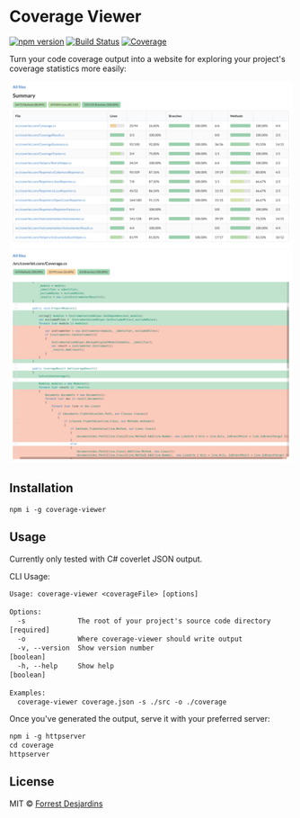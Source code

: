 # Coverage Viewer

[![npm version][npm-version-image]][npm-version-url]
[![Build Status][travis-image]][travis-url]
[![Coverage][coveralls-image]][coveralls-url]

Turn your code coverage output into a website for exploring your project's coverage statistics more easily:

![](assets/all-files.png)
![](assets/file.png)

## Installation

```
npm i -g coverage-viewer
```

## Usage

Currently only tested with C# coverlet JSON output.

CLI Usage:

```
Usage: coverage-viewer <coverageFile> [options]

Options:
  -s             The root of your project's source code directory     [required]
  -o             Where coverage-viewer should write output
  -v, --version  Show version number                                   [boolean]
  -h, --help     Show help                                             [boolean]

Examples:
  coverage-viewer coverage.json -s ./src -o ./coverage
```

Once you've generated the output, serve it with your preferred server:

```
npm i -g httpserver
cd coverage
httpserver
```

## License

MIT © [Forrest Desjardins](https://github.com/fdesjardins)

[npm-version-image]: https://img.shields.io/npm/v/coverage-viewer.svg
[npm-version-url]: https://www.npmjs.com/package/coverage-viewer
[travis-url]: https://travis-ci.org/fdesjardins/coverage-viewer
[travis-image]: https://img.shields.io/travis/fdesjardins/coverage-viewer.svg?style=flat
[coveralls-url]: https://coveralls.io/r/fdesjardins/coverage-viewer
[coveralls-image]: https://img.shields.io/coveralls/fdesjardins/coverage-viewer.svg?style=flat
